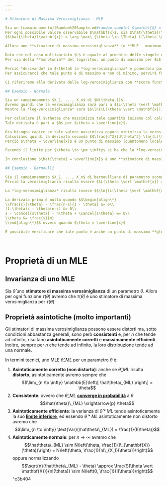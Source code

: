 ```yaml
---
---

# Stimatore di Massima Verosimiglianza - MLE

Sia un [campionamento](Random%20Sample.md#random-sample) $\mathbf{X} = (X_1, ..., X_n)$.
Per ogni possibile valore osservabile $\mathbf{x}$, sia $\hat{\theta}(\mathbf{x})$ un **parametro** che **massimizza** la [funzione di massima verosimiglianza](Verosimiglianza.md#likelihood-function) $L(\theta \vert \mathbf{x})$ (notare $\mathbf{x}$ fissato), ovvero
$$\hat{\theta}(\mathbf{x}) = \arg \max\_{\theta \in \Theta} L(\theta \vert \mathbf{x})$$

Allora uno **stimatore di massima verosimiglianza** (o **MLE - maximum likelihood estimator**) del parametro $\theta$ basato sul campione $\mathbf{X}$ è $\hat{\theta}(\mathbf{X})$.

Dato che nel caso multivariato $L$ è uguale al prodotto delle singole densità, conviene calcolare il massimo della **log-verosimiglianza**, ovvero il logaritmo di $L(\theta \vert \mathbf{x})$.
Per via della **monotonia** del logaritmo, un punto di massimo per $L$ equivale a un punto di massimo anche per $\ln{L}$.

Perciò *derivando* in $\theta$ la *log-verosimiglianza* e ponendola pari a $0$ troveremo un potenziale punto di massimo.
Per assicurarci che tale punto è di massimo e non di minimo, servirà fare la seconda derivata e virificare che sia **minore** di $0$.

Ci riferiremo alla derivata della log-verosimiglianza con **score function** $$S(\theta, \mathbf{X}) = \frac{d}{d \theta}\ln{L(\theta \vert \mathbf{X})} = \sum\_{i=1}^{n} \frac{d}{d \theta}\ln{f(x_i \vert \theta)}$$ ^03be6d

## Esempio - Normale

Sia un campionamento $X_1, ..., X_n$ di $N(\theta,1)$.
Avremo quindi che la verosimiglianza sarà pari a $$L(\theta \vert \mathbf{x}) = \prod\_{i=1}^{n}\frac{1}{\sqrt{2\pi}}e^{-\frac{1}{2}(x_i - \theta)^2} = (2\pi)^{-n/2}e^{-\frac{1}{2}\sum_i (x_i - \theta)^2}$$ 
Mentre la *log-verosimiglianza* sarà $$\ln{(L(\theta \vert \mathbf{x}))} = -\frac{1}{2}\sum\_{i=1}^{n}(x_i - \theta)^2 - \frac{n}{2}\ln{(2\pi)}$$

Per calcolare il $\theta$ che massimizza tale quantità inizamo col calcolare la derivata prima $$\frac{d}{d\theta} \ln{(L(\theta \vert \mathbf{x}))} = - \frac{1}{2} \sum\_{i=1}^{n}2(x_i - \theta)(-1)= \sum\_{i=1}^{n}(x_i - \theta) = n \overline{x} - n \theta$$
Tale derivata è pari a $0$ per $\theta = \overline{x}$.

Ora bisogna capire se tale valore massimizza oppure minimizza la verosimiglianza (ovvero se è un punto di *massimo* o di *minimo*).
Calcoliamo quindi la derivata seconda $$\frac{d^2}{d\theta^2} \ln{(L(\theta \vert \mathbf{x}))} \Big\vert\_{\theta = \overline{x}} = -n\Big\vert\_{\theta = \overline{x}} = -n \< 0$$
Perciò $\theta = \overline{x}$ è un punto di massimo (quantomeno locale).

Facendo il limite per $\theta \to \pm \infty$ si ha che la *log-verosimiglianza* tende a $-\infty$, perciò $\theta = \overline{x}$ è l'unico punto di massimo.

In conclusione $\hat{\theta} = \overline{X}$ è uno **stimatore di massima verosimiglianza**.

## Esempio - Bernoulli

Sia il campionamento $X_1, ..., X_n$ di bernoulliane di parametro sconosciuto $p = \theta$.
Perciò la verosimiglianza risulta essere $$L(\theta \vert \mathbf{x}) = \prod\_{i=1}^{n} \theta^{x_i}(1-\theta)^{1 - x_i} = \theta^{s}(1-\theta)^{n-s}$$ dove $s = x_1 + ... + x_n$.

La *log-verosimiglianza* risulta invece $$\ln{(L(\theta \vert \mathbf{x}))} = s\log(\theta) + (n-s)\log(1-\theta)$$ con derivarte $$\frac{d}{d\theta} \ln{(L(\theta \vert \mathbf{x}))} = \frac{s}{\theta} - \frac{n-s}{1 - \theta}$$ e $$\frac{d^2}{d\theta^2} \ln{(L(\theta \vert \mathbf{x}))} = -\frac{s}{\theta^2} - \frac{n-s}{(1 - \theta)^2}$$

La derivata prima è nulla quando $$\begin{align\*}
\\frac{s}{\theta} - \frac{n-s}{1 - \theta} &= 0\\
(1-\theta)s - \theta(n-s) &= 0\\
s - \cancel{s\theta} - n\theta + \cancel{s\theta} &= 0\\
\\theta &= \frac{s}{n}
\\end{align\*}$$ ovvero quando $\theta = \overline{x}$

È possibile verificare che tale punto è anche un punto di massimo **globale**, perciò avremo che $\hat{p} = \overline{X}$ è uno stimatore di massima verosimiglianza.

---
```


# Proprietà di un MLE

## Invarianza di uno MLE

Sia $\hat{\theta}$ uno **stimatore di massima verosimiglianza** di un parametro $\theta$.
Allora per ogni funzione $\tau(\theta)$ avremo che $\tau(\hat{\theta})$ è uno stimatore di massima verosimiglianza per $\tau(\theta)$.

## Proprietà asintotiche (molto importanti)

Gli stimatori di massima verosimiglianza possono essere distorti ma, sotto condizioni abbastanza generali, sono però **consistenti** e, per $n$ che tende ad infinito, risultano **asintoticamente corretti** e **massimamente efficienti**.
Inoltre, sempre per $n$ che tende ad infinito, la loro distribuzione tende ad una normale.

In termini tecnici, uno MLE $\hat\theta\_{ML}$ per un parametro $\theta$ è:

1. **Asintoticamente corretto (non distorto)**: anche se $\hat\theta\_{ML}$ risulta **distorto**, asintoticamente avremo sempre che $$\lim\_{n \to \infty} \mathbb{E}\left\[ \hat\theta\_{ML} \right\] = \theta$$
1. **Consistente**: ovvero che $\hat\theta\_{ML}$ **[converge in probabilità](Convergenza.md#convergenza-in-probabilita)** a $\theta$ $$\hat{\theta}\_{ML} \xrightarrow{p} \theta$$
1. **Asintoticamente efficiente**: la varianza di $\hat{\theta}*{ML}$ tende asintoticamente la suo **[limite inferiore](Cram%C3%A9r-Rao%20Inequality.md#cramer-rao-inequality)**, ed essendo $\hat{\theta}*{ML}$ asintoticamente non distorto avremo che $$\lim\_{n \to \infty} \text{Var}(\hat\theta\_{ML}) = \frac{1}{I(\theta)}$$
1. **Asintoticamente normale**: per $n \to \infty$ avremo che $$\hat\theta\_{ML} \sim N\left(\theta, \frac{1}{I\_{\mathbf{X}}(\theta)}\right) = N\left(\theta, \frac{1}{nI\_{X_1}(\theta)}\right)$$ oppure normalizzando $$\sqrt{n}(\hat\theta\_{ML} - \theta) \approx \frac{S(\theta \vert \mathbf{X})}{nI(\theta)} \sim N\left(0, \frac{1}{I(\theta)}\right)$$ ^c3b404
